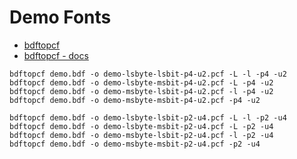 # Demo Fonts

- [bdftopcf](https://gitlab.freedesktop.org/xorg/util/bdftopcf)
- [bdftopcf - docs](https://www.x.org/releases/current/doc/man/man1/bdftopcf.1.xhtml)

```shell
bdftopcf demo.bdf -o demo-lsbyte-lsbit-p4-u2.pcf -L -l -p4 -u2
bdftopcf demo.bdf -o demo-lsbyte-msbit-p4-u2.pcf -L -p4 -u2
bdftopcf demo.bdf -o demo-msbyte-lsbit-p4-u2.pcf -l -p4 -u2
bdftopcf demo.bdf -o demo-msbyte-msbit-p4-u2.pcf -p4 -u2

bdftopcf demo.bdf -o demo-lsbyte-lsbit-p2-u4.pcf -L -l -p2 -u4
bdftopcf demo.bdf -o demo-lsbyte-msbit-p2-u4.pcf -L -p2 -u4
bdftopcf demo.bdf -o demo-msbyte-lsbit-p2-u4.pcf -l -p2 -u4
bdftopcf demo.bdf -o demo-msbyte-msbit-p2-u4.pcf -p2 -u4
```

